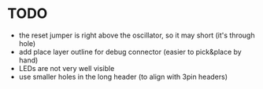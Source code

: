 # TODO

* the reset jumper is right above the oscillator, so it may short (it's through hole)
* add place layer outline for debug connector (easier to pick&place by hand)
* LEDs are not very well visible
* use smaller holes in the long header (to align with 3pin headers)
